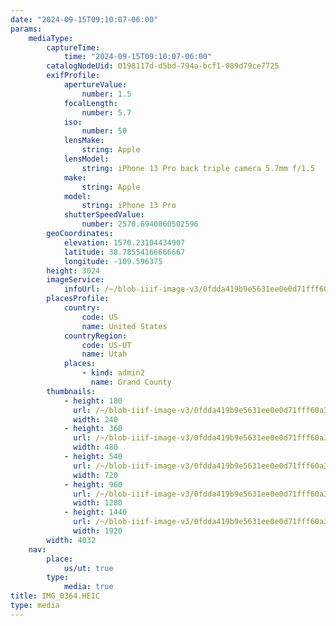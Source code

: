 ```yaml
---
date: "2024-09-15T09:10:07-06:00"
params:
    mediaType:
        captureTime:
            time: "2024-09-15T09:10:07-06:00"
        catalogNodeUid: 0198117d-d5bd-794a-bcf1-089d79ce7725
        exifProfile:
            apertureValue:
                number: 1.5
            focalLength:
                number: 5.7
            iso:
                number: 50
            lensMake:
                string: Apple
            lensModel:
                string: iPhone 13 Pro back triple camera 5.7mm f/1.5
            make:
                string: Apple
            model:
                string: iPhone 13 Pro
            shutterSpeedValue:
                number: 2570.6940860502596
        geoCoordinates:
            elevation: 1570.23104434907
            latitude: 38.78554166666667
            longitude: -109.596375
        height: 3024
        imageService:
            infoUrl: /~/blob-iiif-image-v3/0fdda419b9e5631ee0e0d71fff60a32a84f64c76ff411ad0327540ae80e7cedf/info.json
        placesProfile:
            country:
                code: US
                name: United States
            countryRegion:
                code: US-UT
                name: Utah
            places:
                - kind: admin2
                  name: Grand County
        thumbnails:
            - height: 180
              url: /~/blob-iiif-image-v3/0fdda419b9e5631ee0e0d71fff60a32a84f64c76ff411ad0327540ae80e7cedf/full/240%2C180/0/default.jpg
              width: 240
            - height: 360
              url: /~/blob-iiif-image-v3/0fdda419b9e5631ee0e0d71fff60a32a84f64c76ff411ad0327540ae80e7cedf/full/480%2C360/0/default.jpg
              width: 480
            - height: 540
              url: /~/blob-iiif-image-v3/0fdda419b9e5631ee0e0d71fff60a32a84f64c76ff411ad0327540ae80e7cedf/full/720%2C540/0/default.jpg
              width: 720
            - height: 960
              url: /~/blob-iiif-image-v3/0fdda419b9e5631ee0e0d71fff60a32a84f64c76ff411ad0327540ae80e7cedf/full/1280%2C960/0/default.jpg
              width: 1280
            - height: 1440
              url: /~/blob-iiif-image-v3/0fdda419b9e5631ee0e0d71fff60a32a84f64c76ff411ad0327540ae80e7cedf/full/1920%2C1440/0/default.jpg
              width: 1920
        width: 4032
    nav:
        place:
            us/ut: true
        type:
            media: true
title: IMG_0364.HEIC
type: media
---
```

